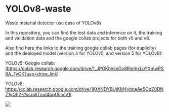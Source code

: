 # YOLOv8-waste
Waste material detector use case of YOLOv8s

In this repository, you can find the test data and inference on it, the training and validation data and the google collab projects for both v5 and v8.

Also find here the links to the training google collab pages (for duplicity) and the deployed model (version 4 for YOLOv5, and version 5 for YOLOv8):

YOLOv5:
Google collab: (https://colab.research.google.com/drive/1_JPGKhVcxOv8RjmhxLuYXmwPS9A_7yCK?usp=drive_link)


YOLOv8:
https://colab.research.google.com/drive/1KtXNDYBUjKM4xbneAe5OqZ0DNZ1yQh2-#scrollTo=I4bpUIibcV1l


<a href="https://universe.roboflow.com/thesis-ejjcj/waste-hsysm/model/">
    <img src="https://app.roboflow.com/images/try-model-badge.svg"></img>
</a>
